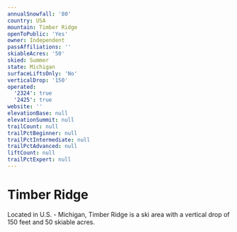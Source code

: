 ```yaml
---
annualSnowfall: '80'
country: USA
mountain: Timber Ridge
openToPublic: 'Yes'
owner: Independent
passAffiliations: ''
skiableAcres: '50'
skied: Summer
state: Michigan
surfaceLiftsOnly: 'No'
verticalDrop: '150'
operated:
  '2324': true
  '2425': true
website: ''
elevationBase: null
elevationSummit: null
trailCount: null
trailPctBeginner: null
trailPctIntermediate: null
trailPctAdvanced: null
liftCount: null
trailPctExpert: null
---
```



# Timber Ridge

Located in U.S. - Michigan, Timber Ridge is a ski area with a vertical drop of 150 feet and 50 skiable acres.
